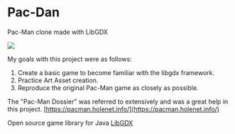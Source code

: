 # Pac-Dan
Pac-Man clone made with LibGDX

![](https://dl.dropboxusercontent.com/u/24222531/IMAGES/PacDan/pacmanPoster.png)

My goals with this project were as follows:  

1. Create a basic game to become familiar with the libgdx framework. 
2. Practice Art Asset creation. 
3. Reproduce the original Pac-Man game as closely as possible.

The "Pac-Man Dossier" was referred to extensively and was a great help in this project.
[https://pacman.holenet.info/](https://pacman.holenet.info/)

Open source game library for Java [LibGDX](https://libgdx.com/)
